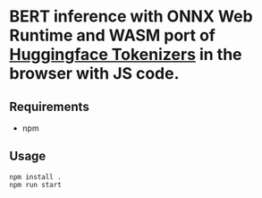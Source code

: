 # BERT inference with ONNX Web Runtime and WASM port of [Huggingface Tokenizers](https://github.com/huggingface/tokenizers) in the browser with JS code.

## Requirements

- npm

## Usage

```
npm install .
npm run start
```
